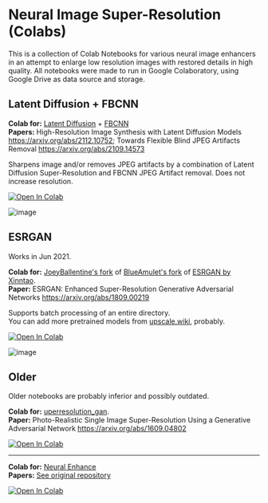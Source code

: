 # Neural Image Super-Resolution (Colabs)

This is a collection of Colab Notebooks for various neural image enhancers in an attempt to enlarge low resolution images with restored details in high quality. All notebooks were made to run in Google Colaboratory, using Google Drive as data source and storage.

## Latent Diffusion + FBCNN

**Colab for:** [Latent Diffusion](https://github.com/CompVis/latent-diffusion) + [FBCNN](https://github.com/jiaxi-jiang/FBCNN) <br>
**Papers:** High-Resolution Image Synthesis with Latent Diffusion Models https://arxiv.org/abs/2112.10752; Towards Flexible Blind JPEG Artifacts Removal https://arxiv.org/abs/2109.14573

Sharpens image and/or removes JPEG artifacts by a combination of Latent Diffusion Super-Resolution and FBCNN JPEG Artifact removal. Does not increase resolution.

[![Open In Colab](https://colab.research.google.com/assets/colab-badge.svg)](https://colab.research.google.com/github/olaviinha/NeuralImageSuperResolution/blob/master/LatentDiffusionFBCNN.ipynb)

![image](https://user-images.githubusercontent.com/50331907/163679045-896ddcca-20aa-4392-a53d-637026b25cfd.png)

## ESRGAN

Works in Jun 2021.

**Colab for:** [JoeyBallentine's fork](https://github.com/JoeyBallentine/ESRGAN) of [BlueAmulet's fork](https://github.com/BlueAmulet/ESRGAN) of [ESRGAN by Xinntao](https://github.com/xinntao/ESRGAN). <br>
**Paper:** ESRGAN: Enhanced Super-Resolution Generative Adversarial Networks https://arxiv.org/abs/1809.00219

Supports batch processing of an entire directory.<br>
You can add more pretrained models from [upscale.wiki](https://upscale.wiki/wiki/Model_Database), probably.

[![Open In Colab](https://colab.research.google.com/assets/colab-badge.svg)](https://colab.research.google.com/github/olaviinha/NeuralImageSuperResolution/blob/master/SuperRes_ESRGAN.ipynb)

![image](https://user-images.githubusercontent.com/50331907/123541722-97416b80-d74e-11eb-9f50-8451100840d6.png)

## Older

Older notebooks are probably inferior and possibly outdated.

**Colab for:** [uperresolution_gan](https://github.com/fukumame/superresolution_gan). <br>
**Paper:** Photo-Realistic Single Image Super-Resolution Using a Generative Adversarial Network https://arxiv.org/abs/1609.04802

[![Open In Colab](https://colab.research.google.com/assets/colab-badge.svg)](https://colab.research.google.com/github/olaviinha/NeuralImageSuperResolution/blob/master/image_superres.ipynb) 

---

**Colab for:** [Neural Enhance](https://github.com/alexjc/neural-enhance) <br>
**Papers:** [See original repository](https://github.com/alexjc/neural-enhance#3-background--research)

[![Open In Colab](https://colab.research.google.com/assets/colab-badge.svg)](https://colab.research.google.com/github/olaviinha/NeuralImageSuperResolution/blob/master/neural_enhance.ipynb) <br>





